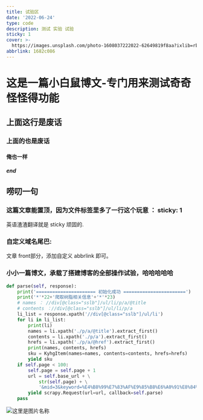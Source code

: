 ```yaml
---
title: 试验区
date: '2022-06-24'
type: code
description: 测试 实验 试验
sticky: 1
cover: >-
  https://images.unsplash.com/photo-1608037222022-62649819f8aa?ixlib=rb-1.2.1&ixid=MnwxMjA3fDB8MHxwaG90by1wYWdlfHx8fGVufDB8fHx8&auto=format&fit=crop&w=987&q=80
abbrlink: 1682c086
---
```


# 这是一篇小白鼠博文-专门用来测试奇奇怪怪得功能

## 上面这行是废话

### 上面的也是废话

#### 俺也一样

##### end

## 唠叨一句
### 这篇文章能置顶，因为文件标签里多了一行这个玩意 ： sticky: 1
英语渣渣翻译就是 sticky 顽固的.
### 自定义域名尾巴:
文章 front部分，添加自定义 abbrlink 即可。
### 小小一篇博文，承载了搭建博客的全部操作试验，哈哈哈哈哈





```python
def parse(self, response):
    print('====================== 初始化成功 =======================')
    print('*'*22+'爬取树脂相关信息'+'*'*23)
    # names ： //div[@class="sslb"]/ul/li/p/a/@title
    # contents ：//div[@class="sslb"]/ul/li/p/a
    li_list = response.xpath('//div[@class="sslb"]/ul/li')
    for li in li_list:
        print(li)
        names = li.xpath('./p/a/@title').extract_first()
        contents = li.xpath('./p/a').extract_first()
        hrefs = li.xpath('./p/a/@href').extract_first()
        print(names, contents, hrefs)
        sku = KyhgItem(names=names, contents=contents, hrefs=hrefs)
        yield sku
    if self.page < 100:
        self.page = self.page + 1
        url = self.base_url + \
            str(self.page) + \
            '&mid=3&keyword=%E4%B8%99%E7%83%AF%E9%85%B8%E6%A0%91%E8%84%82'
        yield scrapy.Request(url=url, callback=self.parse)
    pass
```

![这里是图片名称](https://images.pexels.com/photos/574070/pexels-photo-574070.jpeg?auto=compress&cs=tinysrgb&w=1260&h=750&dpr=1)

